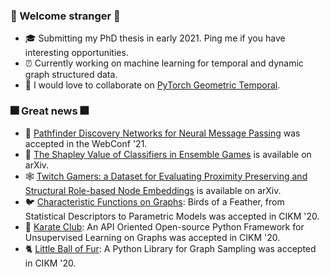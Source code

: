 ### :sparkler: Welcome stranger :sparkler:
-  :mortar_board: Submitting my PhD thesis in early 2021.  Ping me if you have interesting opportunities.
- :alarm_clock: Currently working on machine learning for temporal and dynamic graph structured data.
- :robot: I would love to collaborate on [PyTorch Geometric Temporal](https://github.com/benedekrozemberczki/pytorch_geometric_temporal).

### :fireworks: Great news :fireworks:
- :brain: [Pathfinder Discovery Networks for Neural Message Passing](https://arxiv.org/abs/2010.12878) was accepted in the WebConf '21.
- :crystal_ball: [The Shapley Value of Classifiers in Ensemble Games](https://arxiv.org/abs/2101.02153) is available on arXiv.
- :spider_web: [Twitch Gamers: a Dataset for Evaluating Proximity Preserving and Structural Role-based Node Embeddings](https://arxiv.org/abs/2101.03091) is available on arXiv.
- :bird: [Characteristic Functions on Graphs](https://github.com/benedekrozemberczki/FEATHER): Birds of a Feather, from Statistical Descriptors to Parametric Models was accepted in CIKM '20.
- :japanese_castle: [Karate Club](https://github.com/benedekrozemberczki/karateclub): An API Oriented Open-source Python Framework for Unsupervised Learning on Graphs was accepted in CIKM '20.
- :cat2: [Little Ball of Fur](https://github.com/benedekrozemberczki/littleballoffur): A Python Library for Graph Sampling was accepted in CIKM '20.

